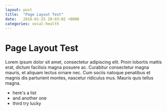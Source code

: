 ```yaml
---
layout: post
title:  "Page Layout Test"
date:   2016-01-25 20:03:02 +0000
categories: vocal-health
---
```


Page Layout Test
======

Lorem ipsum dolor sit amet, consectetur adipiscing elit. Proin lobortis mattis erat, dictum facilisis magna posuere ac. Curabitur consectetur magna mauris, et aliquam lectus ornare nec. Cum sociis natoque penatibus et magnis dis parturient montes, nascetur ridiculus mus. Mauris quis tellus magna.

- here's a list
- and another one
- third try lucky
